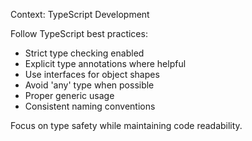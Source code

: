 Context: TypeScript Development

Follow TypeScript best practices:
- Strict type checking enabled
- Explicit type annotations where helpful
- Use interfaces for object shapes
- Avoid 'any' type when possible
- Proper generic usage
- Consistent naming conventions

Focus on type safety while maintaining code readability.
